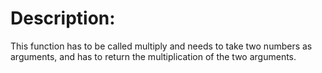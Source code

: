 # Description:
This function has to be called multiply and needs to take two numbers as arguments, and has to return the multiplication of the two arguments.